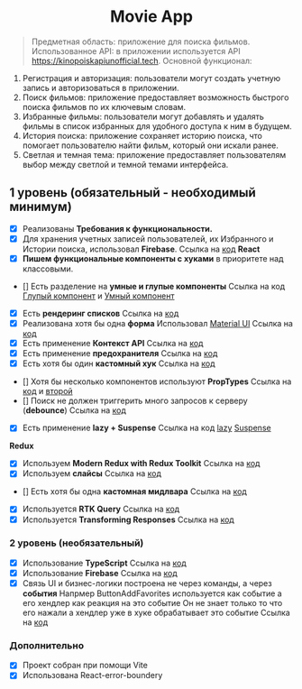 
# <h1 align="center">Movie App</h1>

> Предметная область: приложение для поиска фильмов.
> Использованное API: в приложении используется API <https://kinopoiskapiunofficial.tech>.
> Основной функционал:

1. Регистрация и авторизация: пользователи могут создать учетную запись и авторизоваться в приложении.
2. Поиск фильмов: приложение предоставляет возможность быстрого поиска фильмов по их ключевым словам.
3. Избранные фильмы: пользователи могут добавлять и удалять фильмы в список избранных для удобного доступа к ним в будущем.
4. История поиска: приложение сохраняет историю поиска, что помогает пользователю найти фильм, который они искали ранее.
5. Светлая и темная тема: приложение предоставляет пользователям выбор между светлой и темной темами интерфейса.

## **1 уровень (обязательный - необходимый минимум)**

- [x] Реализованы **Требования к функциональности.**
- [x] Для хранения учетных записей пользователей, их Избранного и Истории поиска, использовал **Firebase**. Ссылка на [код](https://github.com/karina-davydenko/movie-app/blob/main/src/app/firebase/firebase.ts)
      **React**
- [x] **Пишем функциональные компоненты c хуками** в приоритете над классовыми.
- [] Есть разделение на **умные и глупые компоненты** Ссылка на код [Глупый компонент]() и [Умный компонент]()
- [x] Есть **рендеринг списков** Ссылка на [код](https://github.com/karina-davydenko/movie-app/blob/main/src/components/ListCards/ListCards.tsx)
- [x] Реализована хотя бы одна **форма** Использовал [Material UI](https://mui.com/) Ссылка на [код](https://github.com/karina-davydenko/movie-app/blob/main/src/pages/SignUpPage/SingUpPage.tsx#L35)
- [x] Есть применение **Контекст API** Ссылка на [код](https://github.com/karina-davydenko/movie-app/blob/main/src/app/context/themeContext.tsx)
- [x] Есть применение **предохранителя** Ссылка на [код](https://github.com/karina-davydenko/movie-app/blob/main/src/App.tsx#L15)
- [x] Есть хотя бы один **кастомный хук** Ссылка на [код](https://github.com/karina-davydenko/movie-app/tree/main/src/shared/hooks)
- [] Хотя бы несколько компонентов используют **PropTypes** Ссылка на [код]() и [второй]()
- [] Поиск не должен триггерить много запросов к серверу (**debounce**) Ссылка на [код]()
- [x] Есть применение **lazy + Suspense** Ссылка на код [lazy](https://github.com/karina-davydenko/movie-app/blob/main/src/app/router/router.tsx#L9) [Suspense](https://github.com/karina-davydenko/movie-app/blob/main/src/main.tsx#L19)

**Redux**

- [x] Используем **Modern Redux with Redux Toolkit** Ссылка на [код](https://github.com/karina-davydenko/movie-app/blob/main/src/app/store/store.ts)
- [x] Используем **слайсы** Ссылка на [код](https://github.com/karina-davydenko/movie-app/blob/main/src/shared/reducers/Firestore/firestoreSlice.ts)
- [] Есть хотя бы одна **кастомная мидлвара** Ссылка на [код]()
- [x] Используется **RTK Query** Ссылка на [код](https://github.com/karina-davydenko/movie-app/blob/main/src/app/store/api/kinopoiskApi.ts)
- [x] Используется **Transforming Responses** Ссылка на [код](https://github.com/karina-davydenko/movie-app/tree/main/src/app/store/api/transformResponses)

### **2 уровень (необязательный)**

- [x] Использование **TypeScript** Ссылка на [код](https://github.com/karina-davydenko/movie-app/blob/main/src/app/store/api/transformResponses/types.ts)
- [x] Использование **Firebase** Ссылка на [код](https://github.com/karina-davydenko/movie-app/blob/main/src/app/firebase/firebase.ts)
- [x] Связь UI и бизнес-логики построена не через команды, а через **события**
      Напрмер ButtonAddFavorites используется как событие а его хендлер как реакция на это событие
      Он не знает только то что его нажали а хендлер уже в хуке обрабатывает это событие
      Ссылка на [код](https://github.com/karina-davydenko/movie-app/blob/main/src/components/Card/Card.tsx#L20)

### **Дополнительно**

- [x] Проект собран при помощи Vite
- [x] Использована React-error-boundery

